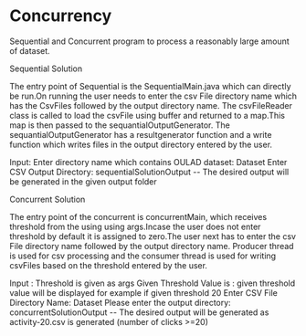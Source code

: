 # Concurrency
Sequential and Concurrent program to process a reasonably large amount of dataset.


Sequential Solution

The entry point of Sequential is the SequentialMain.java which can directly be run.On running the user needs to enter the csv File directory name which has the CsvFiles followed by the output directory name. The csvFileReader class is called to load the csvFile using buffer and returned to a map.This map is then passed to the sequantialOutputGenerator. The sequantialOutputGenerator has a resultgenerator function and a write function which writes files in the output directory entered by the user.

Input: Enter directory name which contains OULAD dataset: Dataset Enter CSV Output Directory: sequentialSolutionOutput -- The desired output will be generated in the given output folder

Concurrent Solution

The entry point of the concurrent is concurrentMain, which receives threshold from the using using args.Incase the user does not enter threshold by default it is assigned to zero.The user next has to enter the csv File directory name followed by the output directory name. Producer thread is used for csv processing and the consumer thread is used for writing csvFiles based on the threshold entered by the user.

Input : Threshold is given as args Given Threshold Value is : given threshold value will be displayed for example if given threshold 20 Enter CSV File Directory Name: Dataset Please enter the output directory: concurrentSolutionOutput -- The desired output will be generated as activity-20.csv is generated (number of clicks >=20)
